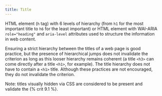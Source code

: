 ```yaml
---
title: Title
---
```


HTML element (`h` tag) with 6 levels of hierarchy (from `h1` for the most important title to `h6` for the least important) or HTML element with WAI-ARIA `role="heading"` and `aria-level` attributes used to structure the information in web content.

Ensuring a strict hierarchy between the titles of a web page is good practice, but the presence of hierarchical jumps does not invalidate the criterion as long as this looser hierarchy remains coherent (a title `<h3>` can come directly after a title `<h1>`, for example). The title hierarchy does not have to contain a `<h1>` title. Although these practices are not encouraged, they do not invalidate the criterion.

Note: titles visually hidden via CSS are considered to be present and validate the {% crit 9.1 %}.
